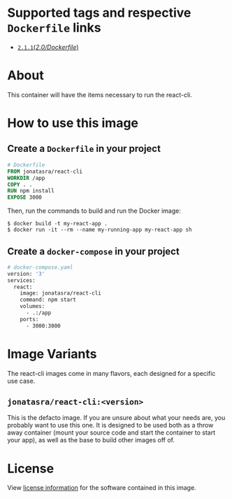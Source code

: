 # Supported tags and respective `Dockerfile` links

- [`2.1.1`(*2.0/Dockerfile*)](https://github.com/johnt1000/docker-react-cli/blob/2.0/Dockerfile)

# About

This container will have the items necessary to run the react-cli.

# How to use this image

## Create a `Dockerfile` in your project

```dockerfile
# Dockerfile
FROM jonatasra/react-cli
WORKDIR /app
COPY . .
RUN npm install
EXPOSE 3000
```

Then, run the commands to build and run the Docker image:

```console
$ docker build -t my-react-app .
$ docker run -it --rm --name my-running-app my-react-app sh
```

## Create a `docker-compose` in your project

```dockerfile
# docker-compose.yaml
version: '3'
services:
  react:
    image: jonatasra/react-cli
    command: npm start
    volumes:
      - .:/app
    ports:
      - 3000:3000
```

# Image Variants
The react-cli images come in many flavors, each designed for a specific use case.

## `jonatasra/react-cli:<version>`

This is the defacto image. If you are unsure about what your needs are, you probably want to use
this one. It is designed to be used both as a throw away container (mount your source code and start
the container to start your app), as well as the base to build other images off of.

# License
View [license information](https://github.com/johnt1000/docker-react-cli/blob/master/LICENSE) for the software contained in this image.